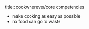 title:: cookwherever/core competencies

- make cooking as easy as possible
- no food can go to waste